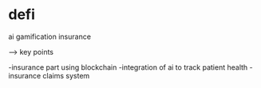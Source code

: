 # defi
ai gamification insurance

--> key points

-insurance part using blockchain
-integration of ai to track patient health
-insurance claims system
